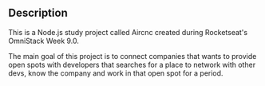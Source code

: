 ## Description

This is a Node.js study project called Aircnc created during Rocketseat's OmniStack Week 9.0.

The main goal of this project is to connect companies that wants to provide open spots with developers that searches for a place to network with other devs, know the company and work in that open spot for a period.